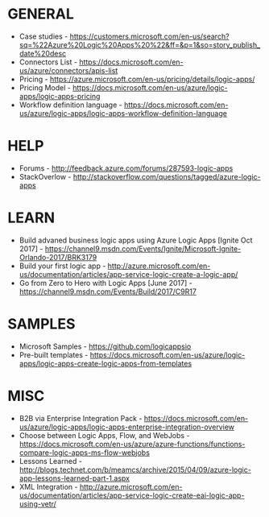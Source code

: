 # GENERAL
* Case studies - https://customers.microsoft.com/en-us/search?sq=%22Azure%20Logic%20Apps%20%22&ff=&p=1&so=story_publish_date%20desc
* Connectors List - https://docs.microsoft.com/en-us/azure/connectors/apis-list
* Pricing - https://azure.microsoft.com/en-us/pricing/details/logic-apps/
* Pricing Model - https://docs.microsoft.com/en-us/azure/logic-apps/logic-apps-pricing
* Workflow definition language - https://docs.microsoft.com/en-us/azure/logic-apps/logic-apps-workflow-definition-language

# HELP
* Forums - http://feedback.azure.com/forums/287593-logic-apps
* StackOverlow - http://stackoverflow.com/questions/tagged/azure-logic-apps

# LEARN
* Build advaned business logic apps using Azure Logic Apps [Ignite Oct 2017] - https://channel9.msdn.com/Events/Ignite/Microsoft-Ignite-Orlando-2017/BRK3179
* Build your first logic app - http://azure.microsoft.com/en-us/documentation/articles/app-service-logic-create-a-logic-app/
* Go from Zero to Hero with Logic Apps [June 2017] - https://channel9.msdn.com/Events/Build/2017/C9R17

# SAMPLES
* Microsoft Samples - https://github.com/logicappsio
* Pre-built templates - https://docs.microsoft.com/en-us/azure/logic-apps/logic-apps-create-logic-apps-from-templates

# MISC
* B2B via Enterprise Integration Pack - https://docs.microsoft.com/en-us/azure/logic-apps/logic-apps-enterprise-integration-overview
* Choose between Logic Apps, Flow, and WebJobs - https://docs.microsoft.com/en-us/azure/azure-functions/functions-compare-logic-apps-ms-flow-webjobs
* Lessons Learned - http://blogs.technet.com/b/meamcs/archive/2015/04/09/azure-logic-app-lessons-learned-part-1.aspx
* XML Integration - http://azure.microsoft.com/en-us/documentation/articles/app-service-logic-create-eai-logic-app-using-vetr/

